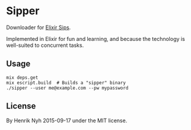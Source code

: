 # Sipper

Downloader for [Elixir Sips](http://elixirsips.com/).

Implemented in Elixir for fun and learning, and because the technology is well-suited to concurrent tasks.


## Usage

    mix deps.get
    mix escript.build  # Builds a "sipper" binary
    ./sipper --user me@example.com --pw mypassword


## License

By Henrik Nyh 2015-09-17 under the MIT license.
